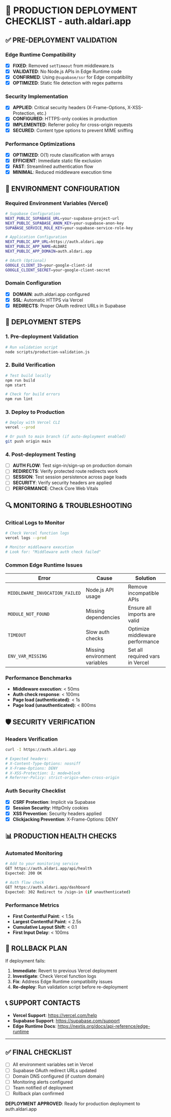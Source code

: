 # 🚀 PRODUCTION DEPLOYMENT CHECKLIST - auth.aldari.app

## ✅ PRE-DEPLOYMENT VALIDATION

### Edge Runtime Compatibility
- [x] **FIXED**: Removed `setTimeout` from middleware.ts 
- [x] **VALIDATED**: No Node.js APIs in Edge Runtime code
- [x] **CONFIRMED**: Using `@supabase/ssr` for Edge compatibility
- [x] **OPTIMIZED**: Static file detection with regex patterns

### Security Implementation
- [x] **APPLIED**: Critical security headers (X-Frame-Options, X-XSS-Protection, etc.)
- [x] **CONFIGURED**: HTTPS-only cookies in production
- [x] **IMPLEMENTED**: Referrer policy for cross-origin requests
- [x] **SECURED**: Content type options to prevent MIME sniffing

### Performance Optimizations
- [x] **OPTIMIZED**: O(1) route classification with arrays
- [x] **EFFICIENT**: Immediate static file exclusion
- [x] **FAST**: Streamlined authentication flow
- [x] **MINIMAL**: Reduced middleware execution time

## 🔧 ENVIRONMENT CONFIGURATION

### Required Environment Variables (Vercel)
```bash
# Supabase Configuration
NEXT_PUBLIC_SUPABASE_URL=your-supabase-project-url
NEXT_PUBLIC_SUPABASE_ANON_KEY=your-supabase-anon-key
SUPABASE_SERVICE_ROLE_KEY=your-supabase-service-role-key

# Application Configuration
NEXT_PUBLIC_APP_URL=https://auth.aldari.app
NEXT_PUBLIC_APP_NAME=ALDARI
NEXT_PUBLIC_APP_DOMAIN=auth.aldari.app

# OAuth (Optional)
GOOGLE_CLIENT_ID=your-google-client-id
GOOGLE_CLIENT_SECRET=your-google-client-secret
```

### Domain Configuration
- [x] **DOMAIN**: auth.aldari.app configured
- [x] **SSL**: Automatic HTTPS via Vercel
- [x] **REDIRECTS**: Proper OAuth redirect URLs in Supabase

## 🚨 DEPLOYMENT STEPS

### 1. Pre-deployment Validation
```bash
# Run validation script
node scripts/production-validation.js
```

### 2. Build Verification
```bash
# Test build locally
npm run build
npm start

# Check for build errors
npm run lint
```

### 3. Deploy to Production
```bash
# Deploy with Vercel CLI
vercel --prod

# Or push to main branch (if auto-deployment enabled)
git push origin main
```

### 4. Post-deployment Testing
- [ ] **AUTH FLOW**: Test sign-in/sign-up on production domain
- [ ] **REDIRECTS**: Verify protected route redirects work
- [ ] **SESSION**: Test session persistence across page loads
- [ ] **SECURITY**: Verify security headers are applied
- [ ] **PERFORMANCE**: Check Core Web Vitals

## 🔍 MONITORING & TROUBLESHOOTING

### Critical Logs to Monitor
```bash
# Check Vercel function logs
vercel logs --prod

# Monitor middleware execution
# Look for: "Middleware auth check failed"
```

### Common Edge Runtime Issues
| Error | Cause | Solution |
|-------|--------|----------|
| `MIDDLEWARE_INVOCATION_FAILED` | Node.js API usage | Remove incompatible APIs |
| `MODULE_NOT_FOUND` | Missing dependencies | Ensure all imports are valid |
| `TIMEOUT` | Slow auth checks | Optimize middleware performance |
| `ENV_VAR_MISSING` | Missing environment variables | Set all required vars in Vercel |

### Performance Benchmarks
- **Middleware execution**: < 50ms
- **Auth check response**: < 100ms
- **Page load (authenticated)**: < 1s
- **Page load (unauthenticated)**: < 800ms

## 🛡️ SECURITY VERIFICATION

### Headers Verification
```bash
curl -I https://auth.aldari.app

# Expected headers:
# X-Content-Type-Options: nosniff
# X-Frame-Options: DENY
# X-XSS-Protection: 1; mode=block
# Referrer-Policy: strict-origin-when-cross-origin
```

### Auth Security Checklist
- [x] **CSRF Protection**: Implicit via Supabase
- [x] **Session Security**: HttpOnly cookies
- [x] **XSS Prevention**: Security headers applied
- [x] **Clickjacking Prevention**: X-Frame-Options: DENY

## 📊 PRODUCTION HEALTH CHECKS

### Automated Monitoring
```bash
# Add to your monitoring service
GET https://auth.aldari.app/api/health
Expected: 200 OK

# Auth flow check
GET https://auth.aldari.app/dashboard
Expected: 302 Redirect to /sign-in (if unauthenticated)
```

### Performance Metrics
- **First Contentful Paint**: < 1.5s
- **Largest Contentful Paint**: < 2.5s
- **Cumulative Layout Shift**: < 0.1
- **First Input Delay**: < 100ms

## 🚀 ROLLBACK PLAN

If deployment fails:
1. **Immediate**: Revert to previous Vercel deployment
2. **Investigate**: Check Vercel function logs
3. **Fix**: Address Edge Runtime compatibility issues
4. **Re-deploy**: Run validation script before re-deployment

## 📞 SUPPORT CONTACTS

- **Vercel Support**: https://vercel.com/help
- **Supabase Support**: https://supabase.com/support
- **Edge Runtime Docs**: https://nextjs.org/docs/api-reference/edge-runtime

---

## ✅ FINAL CHECKLIST

- [ ] All environment variables set in Vercel
- [ ] Supabase OAuth redirect URLs updated
- [ ] Domain DNS configured (if custom domain)
- [ ] Monitoring alerts configured
- [ ] Team notified of deployment
- [ ] Rollback plan confirmed

**DEPLOYMENT APPROVED**: Ready for production deployment to auth.aldari.app